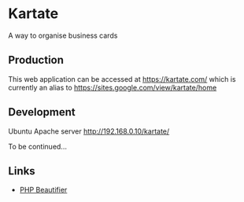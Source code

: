 # Kartate
A way to organise business cards

## Production

This web application can be accessed at https://kartate.com/ which is currently an alias to https://sites.google.com/view/kartate/home

## Development

Ubuntu Apache server http://192.168.0.10/kartate/

To be continued...

## Links

- [PHP Beautifier][beautifier]


[beautifier]: https://codebeautify.org/php-beautifier "PHP Beautifier and PHP Formatter Online"